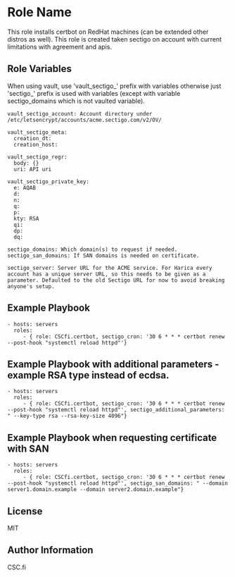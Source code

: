 Role Name
=========

This role installs certbot on RedHat machines (can be extended other distros as well). This role is created taken sectigo on account with current limitations with agreement and apis.

Role Variables
--------------

When using vault, use 'vault_sectigo_' prefix with variables otherwise just 'sectigo_' prefix is used with variables (except with variable sectigo_domains which is not vaulted variable).
```
vault_sectigo_account: Account directory under /etc/letsencrypt/accounts/acme.sectigo.com/v2/OV/

vault_sectigo_meta:
  creation_dt:
  creation_host:

vault_sectigo_regr:
  body: {}
  uri: API uri

vault_sectigo_private_key:
  e: AQAB
  d:
  n:
  q:
  p:
  kty: RSA
  qi:
  dp:
  dq:

sectigo_domains: Which domain(s) to request if needed.
sectigo_san_domains: If SAN domains is needed on certificate.

sectigo_server: Server URL for the ACME service. For Harica every account has a unique server URL, so this needs to be given as a parameter. Defaulted to the old Sectigo URL for now to avoid breaking anyone's setup.
```

Example Playbook
----------------

    - hosts: servers
      roles:
         - { role: CSCfi.certbot, sectigo_cron: '30 6 * * * certbot renew --post-hook "systemctl reload httpd"'}

Example Playbook with additional parameters - example RSA type instead of ecdsa.
----------------

    - hosts: servers
      roles:
         - { role: CSCfi.certbot, sectigo_cron: '30 6 * * * certbot renew --post-hook "systemctl reload httpd"', sectigo_additional_parameters: " --key-type rsa --rsa-key-size 4096"}

Example Playbook when requesting certificate with SAN
----------------

    - hosts: servers
      roles:
         - { role: CSCfi.certbot, sectigo_cron: '30 6 * * * certbot renew --post-hook "systemctl reload httpd"', sectigo_san_domains: " --domain server1.domain.example --domain server2.domain.example"}

License
-------

MIT

Author Information
------------------

CSC.fi
